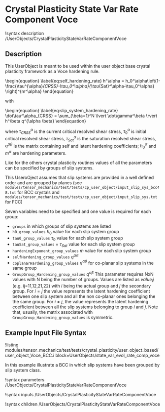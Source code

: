 # Crystal Plasticity State Var Rate Component Voce

!syntax description /UserObjects/CrystalPlasticityStateVarRateComponentVoce

## Description

This UserObject is meant to be used within the user object base crystal
plasticity framework as a Voce hardening rule.

\begin{equation}
\label{eq:self_hardening_rate}
h^\alpha = h_0^\alpha\left(1-\frac{\tau^{\alpha}_{CRSS}-\tau_0^\alpha}{\tau_{Sat}^\alpha-\tau_0^\alpha} \right)^{m^\alpha}
\end{equation}

with

\begin{equation}
\label{eq:slip_system_hardening_rate}
\dot\tau^\alpha_{CRSS} = \sum_{\beta=1}^N \lvert \dot\gamma^\beta \rvert h^\beta q^{\alpha \beta}
\end{equation}

where $\tau^\alpha_{CRSS}$ is the current critical resolved shear stress,
$\tau^{\alpha}_{0}$ is initial critical resolved shear stress,
$\tau_{Sat}^\alpha$ is the saturation resolved shear stress, $q^{\alpha
\beta}$ is the matrix containing self and latent hardening coefficients;
$h_0^\alpha$ and $m^\alpha$ are hardening parameters.

Like for the others crystal plasticity routines values of all the parameters can
be specified by groups of slip systems.

This UseroOject assumes that slip systems are provided in a well defined order
and are grouped by planes (see
`modules/tensor_mechanics/test/tests/cp_user_object/input_slip_sys_bcc48.txt` for
BCC crystals and
`modules/tensor_mechanics/test/tests/cp_user_object/input_slip_sys.txt` for FCC)

Seven variables need to be specified and one value is required for each group:

- `groups` in which groups of slip systems are listed
- `h0_group_values` $h_0$ value for each slip system group
- `tau0_group_values` $\tau_0$ value for each slip system group
- `tauSat_group_values` = $\tau_{Sat}$ value for each slip system group
- `hardeningExponent_group_values` $m$ value for each slip system group
- `selfHardening_group_values` $q^{\alpha\alpha}$
- `coplanarHardening_group_values` $q^{\alpha\beta}$ for co-planar slip systems
  in the same group
- `GroupGroup_Hardening_group_values` $q^{\alpha\beta}$ This parameter requires
  NxN values with N being the number of groups. Values are listed as $value_ij$
  (e.g. ij=11,12,21,22) with $i$ being the actual group and $j$ the secondary
  group. For $i=j$ the value represents the latent hardening coefficient
  between one slip system and all the non co-planar ones belonging the the same
  group. For $i\neq j$, the value represents the latent hardening coefficient
  between all the slip systems belonging to group $i$ and $j$. Note that,
  usually, the matrix associated with `GroupGroup_Hardening_group_values` is
  symmetric.

## Example Input File Syntax

!listing modules/tensor_mechanics/test/tests/crystal_plasticity/user_object_based/user_object_Voce_BCC.i block=UserObjects/state_var_evol_rate_comp_voce

In this example illustrate a BCC in which slip systems have been grouped by slip system class.

!syntax parameters /UserObjects/CrystalPlasticityStateVarRateComponentVoce

!syntax inputs /UserObjects/CrystalPlasticityStateVarRateComponentVoce

!syntax children /UserObjects/CrystalPlasticityStateVarRateComponentVoce
